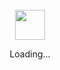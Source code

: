 <div align="center">
  <br>
  <a href="https://github.com/UchihaNhatPhu/"><img src="https://github.githubassets.com/images/mona-loading-dark.gif" width="48" height="48"></a>
  <p>Loading...</p>
  <br>
  <br>
</a>
